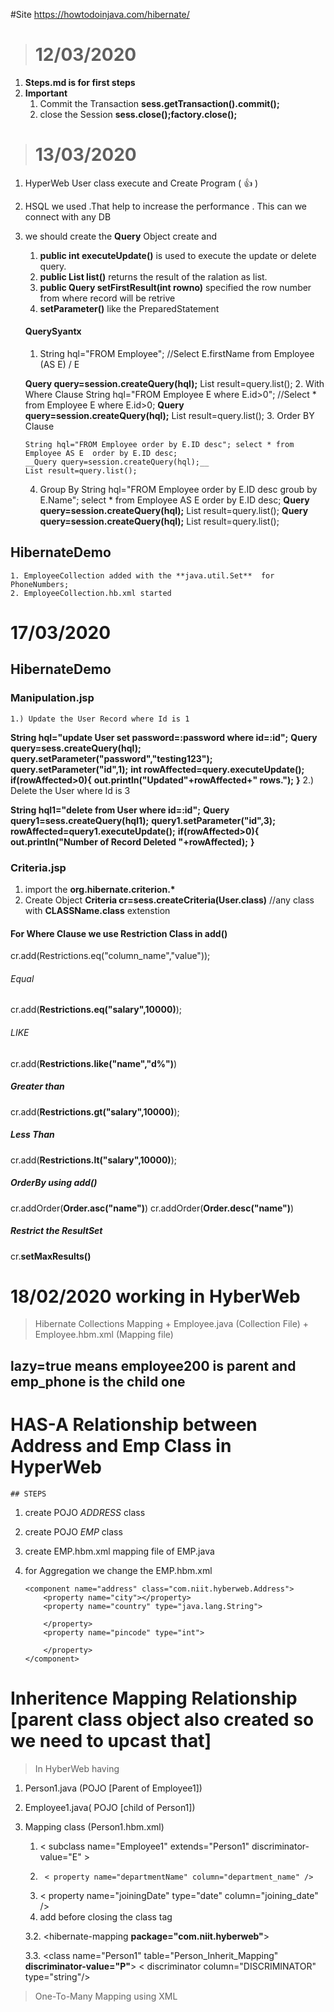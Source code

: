 #Site 
https://howtodoinjava.com/hibernate/

> # 12/03/2020
   1. **Steps.md is for first steps**
2.	**Important**
	1. Commit the Transaction 
	     __sess.getTransaction().commit();__
	2. close the Session
		__sess.close();factory.close();__
> # 13/03/2020
 1. HyperWeb User class execute and Create Program ( :thumbsup: )
 2. HSQL we used .That help to increase the performance . This can we  connect with any DB
 3. we should create the __Query__ Object create and 
	 1. __public int executeUpdate()__ is used to execute the update or delete query.
	 2. __public List list()__ returns the result of the ralation as list.
	 3. __public Query setFirstResult(int rowno)__ specified the row number from where record will be retrive
	 4. __setParameter()__ like the PreparedStatement
	#### QuerySyantx 
	1. String hql="FROM Employee"; //Select E.firstName from Employee (AS E) / E

	__Query query=session.createQuery(hql);__
	List result=query.list();
    2.  With Where Clause
		String hql="FROM Employee E where E.id>0"; //Select * from Employee E where E.id>0;
		__Query query=session.createQuery(hql);__
		List result=query.list();
	3. Order BY Clause
		
		String hql="FROM Employee order by E.ID desc"; select * from Employee AS E  order by E.ID desc;
		__Query query=session.createQuery(hql);__
		List result=query.list();
	4. Group By
			String hql="FROM Employee order by E.ID desc groub by E.Name"; select * from Employee AS E  order by E.ID desc;
		__Query query=session.createQuery(hql);__
			List result=query.list();
		__Query query=session.createQuery(hql);__
			List result=query.list();

   ## HibernateDemo
	1. EmployeeCollection added with the **java.util.Set**  for PhoneNumbers;
	2. EmployeeCollection.hb.xml started
# 17/03/2020
   ## HibernateDemo
 ### Manipulation.jsp
    1.) Update the User Record where Id is 1

__String hql="update User set password=:password where id=:id";__
__Query query=sess.createQuery(hql);__
__query.setParameter("password","testing123");__
__query.setParameter("id",1);__
__int rowAffected=query.executeUpdate();__
__if(rowAffected>0){__
__out.println("Updated"+rowAffected+" rows.");__
__}__
	2.) Delete the User where Id is 3

	
__String hql1="delete from User where id=:id";__
__Query query1=sess.createQuery(hql1);__
__query1.setParameter("id",3);__
__rowAffected=query1.executeUpdate();__
__if(rowAffected>0){__
__out.println("Number of Record Deleted "+rowAffected);__
__}__

### Criteria.jsp
1. import the __org.hibernate.criterion.*__
2. Create Object 
__Criteria cr=sess.createCriteria(User.class)__ //any class with **CLASSName.class** extenstion
#### For Where Clause we use **Restriction Class** in **add()** 
cr.add(Restrictions.eq("column_name","value"));
###### Equal
cr.add(__Restrictions.eq("salary",10000)__); 
###### LIKE
cr.add(__Restrictions.like("name","d%")__)
##### Greater than
cr.add(__Restrictions.gt("salary",10000)__);
##### Less Than 
cr.add(__Restrictions.lt("salary",10000)__);

##### OrderBy  using add()
cr.addOrder(__Order.asc("name")__)
cr.addOrder(__Order.desc("name")__)

##### Restrict the ResultSet
cr.__setMaxResults(<Integer Value>)__



# 18/02/2020 working in HyberWeb
 > Hibernate Collections Mapping
    + Employee.java (Collection File)
	+ Employee.hbm.xml (Mapping file)
	    <hibernate-mapping>
   <class name="com.niit.hyberweb.Employee" table=" __EMPLOYEE200__ ">
        <id name="employeeId" type="int">
            <column name="EMPLOYEEID" />
   <generator class=" **increment** "  />
        </id>
        <property name="employeeName" type="java.lang.String">
            <column name="EMPLOYEENAME" />
        </property>
  <set name="phoneNumbers" table="**EMP_PHONE**" inverse="false" lazy="true">
            <key>
                <column name="EMPLOYEEID" />
            </key>
            <element type="java.lang.String">
                <column name="PHONENUMBER" />
            </element>
        </set>
    </class>
</hibernate-mapping>

## lazy=true means employee200 is parent and emp_phone is the child one


# HAS-A Relationship between Address and Emp Class  in HyperWeb
    ## STEPS
1. create POJO  *ADDRESS* class 
2. create POJO *EMP* class
3. create EMP.hbm.xml mapping file of EMP.java
4.  for Aggregation we change the EMP.hbm.xml

		<component name="address" class="com.niit.hyberweb.Address">
			<property name="city"></property>
			<property name="country" type="java.lang.String">

			</property>
			<property name="pincode" type="int">

			</property>
		</component>

# Inheritence Mapping Relationship [parent class object also created so we need to upcast that]
> In HyberWeb having
 1. Person1.java (POJO [Parent of Employee1])
 2. Employee1.java( POJO [child of Person1])
 3. Mapping class (Person1.hbm.xml)
    1. <  subclass name="Employee1" extends="Person1" discriminator-value="E"  >
	2.		< property name="departmentName" column="department_name" />
	3. < property name="joiningDate" type="date" column="joining_date" />
    4. </subclass>  add before closing the class tag

    3.2. <hibernate-mapping **package="com.niit.hyberweb"**>
	
	3.3. <class name="Person1" table="Person_Inherit_Mapping" **discriminator-value="P"**> < discriminator column="DISCRIMINATOR" type="string"/>
> One-To-Many Mapping using XML 
